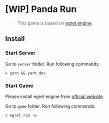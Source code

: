 # [WIP] Panda Run

> This game is based on [egret engine](http://developer.egret.com/en/).

## Install

### Start Server

Go to `server` folder. Run following commands:

```shell
> yarn && yarn dev
```

### Start Game

Please install egret engine from [official website](https://www.egret.com/en/products/engine.html).

Go to `game` folder. Run following commands:

```shell
> egret run -a
```
